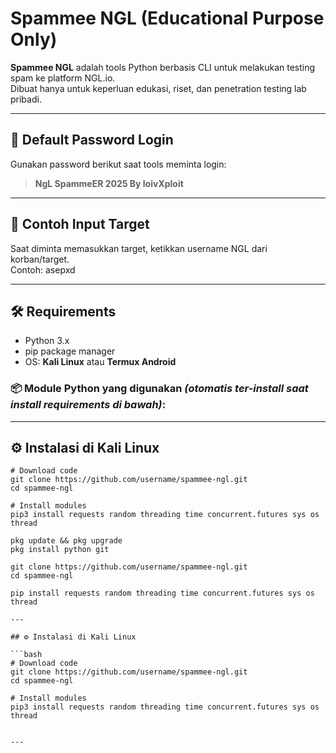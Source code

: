# Spammee NGL (Educational Purpose Only)

**Spammee NGL** adalah tools Python berbasis CLI untuk melakukan testing spam ke platform NGL.io.  
Dibuat hanya untuk keperluan edukasi, riset, dan penetration testing lab pribadi.

---

## 🔐 Default Password Login

Gunakan password berikut saat tools meminta login:

> **NgL SpammeER 2025 By loivXploit**

---

## 🎯 Contoh Input Target

Saat diminta memasukkan target, ketikkan username NGL dari korban/target.  
Contoh: asepxd

---

## 🛠️ Requirements

- Python 3.x
- pip package manager
- OS: **Kali Linux** atau **Termux Android**

### 📦 Module Python yang digunakan *(otomatis ter-install saat install requirements di bawah)*:

---

## ⚙️ Instalasi di Kali Linux

```
# Download code
git clone https://github.com/username/spammee-ngl.git
cd spammee-ngl

# Install modules
pip3 install requests random threading time concurrent.futures sys os thread

pkg update && pkg upgrade
pkg install python git

git clone https://github.com/username/spammee-ngl.git
cd spammee-ngl

pip install requests random threading time concurrent.futures sys os thread

---

## ⚙️ Instalasi di Kali Linux

```bash
# Download code
git clone https://github.com/username/spammee-ngl.git
cd spammee-ngl

# Install modules
pip3 install requests random threading time concurrent.futures sys os thread


---
